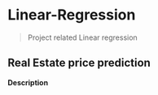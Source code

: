 # Linear-Regression
>Project related Linear regression
## Real Estate price prediction
**Description**




